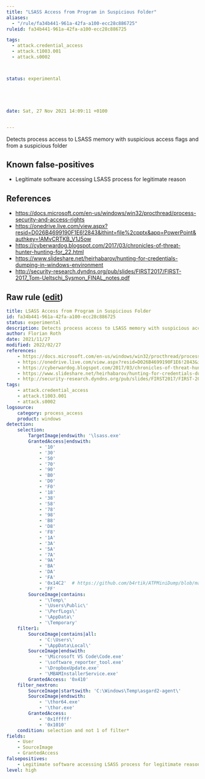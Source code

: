 ```yaml
---
title: "LSASS Access from Program in Suspicious Folder"
aliases:
  - "/rule/fa34b441-961a-42fa-a100-ecc28c886725"
ruleid: fa34b441-961a-42fa-a100-ecc28c886725

tags:
  - attack.credential_access
  - attack.t1003.001
  - attack.s0002



status: experimental





date: Sat, 27 Nov 2021 14:09:11 +0100


---
```


Detects process access to LSASS memory with suspicious access flags and from a suspicious folder

<!--more-->


## Known false-positives

* Legitimate software accessing LSASS process for legitimate reason



## References

* https://docs.microsoft.com/en-us/windows/win32/procthread/process-security-and-access-rights
* https://onedrive.live.com/view.aspx?resid=D026B4699190F1E6!2843&ithint=file%2cpptx&app=PowerPoint&authkey=!AMvCRTKB_V1J5ow
* https://cyberwardog.blogspot.com/2017/03/chronicles-of-threat-hunter-hunting-for_22.html
* https://www.slideshare.net/heirhabarov/hunting-for-credentials-dumping-in-windows-environment
* http://security-research.dyndns.org/pub/slides/FIRST2017/FIRST-2017_Tom-Ueltschi_Sysmon_FINAL_notes.pdf


## Raw rule ([edit](https://github.com/SigmaHQ/sigma/edit/master/rules/windows/process_access/proc_access_win_susp_proc_access_lsass_susp_source.yml))
```yaml
title: LSASS Access from Program in Suspicious Folder
id: fa34b441-961a-42fa-a100-ecc28c886725
status: experimental
description: Detects process access to LSASS memory with suspicious access flags and from a suspicious folder
author: Florian Roth
date: 2021/11/27
modified: 2022/02/27
references:
    - https://docs.microsoft.com/en-us/windows/win32/procthread/process-security-and-access-rights
    - https://onedrive.live.com/view.aspx?resid=D026B4699190F1E6!2843&ithint=file%2cpptx&app=PowerPoint&authkey=!AMvCRTKB_V1J5ow
    - https://cyberwardog.blogspot.com/2017/03/chronicles-of-threat-hunter-hunting-for_22.html
    - https://www.slideshare.net/heirhabarov/hunting-for-credentials-dumping-in-windows-environment
    - http://security-research.dyndns.org/pub/slides/FIRST2017/FIRST-2017_Tom-Ueltschi_Sysmon_FINAL_notes.pdf
tags:
    - attack.credential_access
    - attack.t1003.001
    - attack.s0002
logsource:
    category: process_access
    product: windows
detection:
    selection:
        TargetImage|endswith: '\lsass.exe'
        GrantedAccess|endswith:
            - '10'
            - '30'
            - '50'
            - '70'
            - '90'
            - 'B0'
            - 'D0'
            - 'F0'
            - '18'
            - '38'
            - '58'
            - '78'
            - '98'
            - 'B8'
            - 'D8'
            - 'F8'
            - '1A'
            - '3A'
            - '5A'
            - '7A'
            - '9A'
            - 'BA'
            - 'DA'
            - 'FA'
            - '0x14C2'  # https://github.com/b4rtik/ATPMiniDump/blob/master/ATPMiniDump/ATPMiniDump.c
            - 'FF'
        SourceImage|contains:
            - '\Temp\'
            - '\Users\Public\'
            - '\PerfLogs\'
            - '\AppData\'
            - '\Temporary'
    filter1:
        SourceImage|contains|all:
            - 'C:\Users\'
            - '\AppData\Local\'
        SourceImage|endswith:
            - '\Microsoft VS Code\Code.exe'
            - '\software_reporter_tool.exe'
            - '\DropboxUpdate.exe'
            - '\MBAMInstallerService.exe'
        GrantedAccess: '0x410'
    filter_nextron:
        SourceImage|startswith: 'C:\Windows\Temp\asgard2-agent\'
        SourceImage|endswith: 
            - '\thor64.exe'
            - '\thor.exe'
        GrantedAccess:
            - '0x1fffff'
            - '0x1010'
    condition: selection and not 1 of filter*
fields:
    - User
    - SourceImage
    - GrantedAccess
falsepositives:
    - Legitimate software accessing LSASS process for legitimate reason
level: high

```
